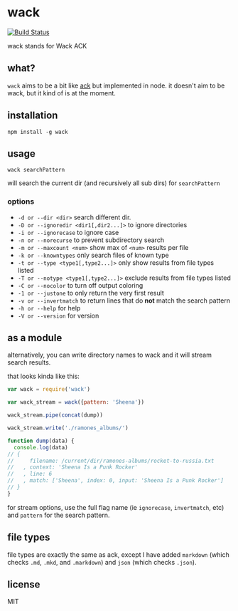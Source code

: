 wack
====

[![Build Status](http://img.shields.io/travis/jarofghosts/wack.svg?style=flat)](https://travis-ci.org/jarofghosts/wack)

wack stands for Wack ACK

## what?

`wack` aims to be a bit like [ack](http://beyondgrep.com/) but implemented in
node. it doesn't aim to be wack, but it kind of is at the moment.

## installation

`npm install -g wack`

## usage

`wack searchPattern`

will search the current dir (and recursively all sub dirs) for `searchPattern`

### options

* `-d or --dir <dir>` search different dir.
* `-D or --ignoredir <dir1[,dir2...]>` to ignore directories
* `-i or --ignorecase` to ignore case
* `-n or --norecurse` to prevent subdirectory search
* `-m or --maxcount <num>` show max of `<num>` results per file
* `-k or --knowntypes` only search files of known type
* `-t or --type <type1[,type2...]>` only show results from file types listed
* `-T or --notype <type1[,type2...]>` exclude results from file types listed
* `-C or --nocolor` to turn off output coloring
* `-1 or --justone` to only return the very first result
* `-v or --invertmatch` to return lines that do **not** match the search pattern
* `-h or --help` for help
* `-V or --version` for version

## as a module

alternatively, you can write directory names to wack and it will stream search
results.

that looks kinda like this:

```js
var wack = require('wack')

var wack_stream = wack({pattern: 'Sheena'})

wack_stream.pipe(concat(dump))

wack_stream.write('./ramones_albums/')

function dump(data) {
  console.log(data)
// {
//     filename: /current/dir/ramones-albums/rocket-to-russia.txt
//   , context: 'Sheena Is a Punk Rocker'
//   , line: 6
//   , match: ['Sheena', index: 0, input: 'Sheena Is a Punk Rocker']
// }
}
```

for stream options, use the full flag name (ie `ignorecase`, `invertmatch`,
etc) and `pattern` for the search pattern.

## file types

file types are exactly the same as ack, except I have added `markdown` (which
checks `.md`, `.mkd`, and `.markdown`) and `json` (which checks `.json`).

## license

MIT
